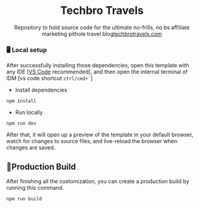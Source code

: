<h1 align=center>Techbro Travels</h1>
<p align=center>Repository to hold source code for the ultimate no-frills, no bs affiliate marketing pithole travel blog<a href="https://techbrotravels.com/" target="_blank">techbrotravels.com</a></p>


### 🖥️ Local setup

After successfully installing those dependencies, open this template with any IDE [[VS Code](https://code.visualstudio.com/) recommended], and then open the internal terminal of IDM [vs code shortcut <code>ctrl/cmd+\`</code>]

- Install dependencies

```
npm install
```

- Run locally

```
npm run dev
```

After that, it will open up a preview of the template in your default browser, watch for changes to source files, and live-reload the browser when changes are saved.

## 🔨Production Build

After finishing all the customization, you can create a production build by running this command.

```
npm run build
```

